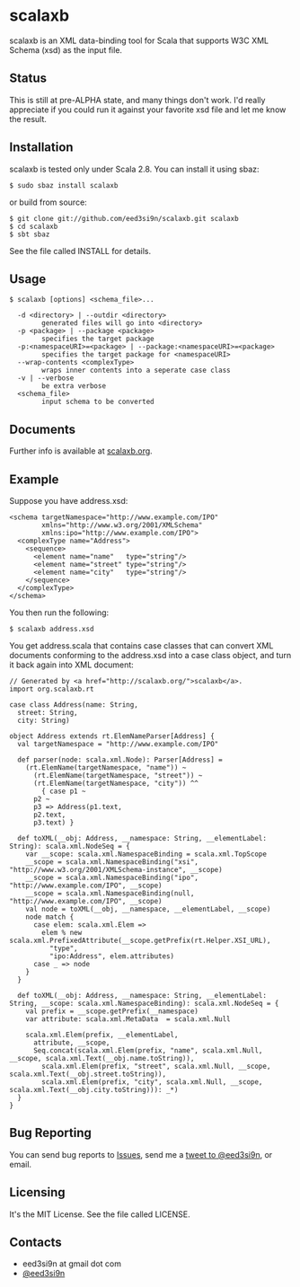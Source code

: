 scalaxb
=======

scalaxb is an XML data-binding tool for Scala that supports W3C XML 
Schema (xsd) as the input file.

Status
------

This is still at pre-ALPHA state, and many things don't work.
I'd really appreciate if you could run it against your favorite xsd
file and let me know the result.

Installation
------------

scalaxb is tested only under Scala 2.8. You can install it using sbaz:

    $ sudo sbaz install scalaxb

or build from source:

    $ git clone git://github.com/eed3si9n/scalaxb.git scalaxb
    $ cd scalaxb
    $ sbt sbaz

See the file called INSTALL for details.

Usage
-----

    $ scalaxb [options] <schema_file>...

      -d <directory> | --outdir <directory>
            generated files will go into <directory>
      -p <package> | --package <package>
            specifies the target package
      -p:<namespaceURI>=<package> | --package:<namespaceURI>=<package>
            specifies the target package for <namespaceURI>
      --wrap-contents <complexType>
            wraps inner contents into a seperate case class
      -v | --verbose
            be extra verbose
      <schema_file>
            input schema to be converted

Documents
---------

Further info is available at [scalaxb.org](http://scalaxb.org/).

Example
-------

Suppose you have address.xsd:

    <schema targetNamespace="http://www.example.com/IPO"
            xmlns="http://www.w3.org/2001/XMLSchema"
            xmlns:ipo="http://www.example.com/IPO">
      <complexType name="Address">
        <sequence>
          <element name="name"   type="string"/>
          <element name="street" type="string"/>
          <element name="city"   type="string"/>
        </sequence>
      </complexType>
    </schema>

You then run the following:

    $ scalaxb address.xsd
  
You get address.scala that contains case classes that can convert XML 
documents conforming to the address.xsd into a case class object, and turn it back again
into XML document:

    // Generated by <a href="http://scalaxb.org/">scalaxb</a>.
    import org.scalaxb.rt

    case class Address(name: String,
      street: String,
      city: String)

    object Address extends rt.ElemNameParser[Address] {
      val targetNamespace = "http://www.example.com/IPO"
  
      def parser(node: scala.xml.Node): Parser[Address] =
        (rt.ElemName(targetNamespace, "name")) ~ 
          (rt.ElemName(targetNamespace, "street")) ~ 
          (rt.ElemName(targetNamespace, "city")) ^^
            { case p1 ~ 
          p2 ~ 
          p3 => Address(p1.text,
          p2.text,
          p3.text) }
        
      def toXML(__obj: Address, __namespace: String, __elementLabel: String): scala.xml.NodeSeq = {
        var __scope: scala.xml.NamespaceBinding = scala.xml.TopScope
        __scope = scala.xml.NamespaceBinding("xsi", "http://www.w3.org/2001/XMLSchema-instance", __scope)
        __scope = scala.xml.NamespaceBinding("ipo", "http://www.example.com/IPO", __scope)
        __scope = scala.xml.NamespaceBinding(null, "http://www.example.com/IPO", __scope)
        val node = toXML(__obj, __namespace, __elementLabel, __scope)
        node match {
          case elem: scala.xml.Elem =>
            elem % new scala.xml.PrefixedAttribute(__scope.getPrefix(rt.Helper.XSI_URL),
              "type",
              "ipo:Address", elem.attributes)
          case _ => node
        }
      }
  
      def toXML(__obj: Address, __namespace: String, __elementLabel: String, __scope: scala.xml.NamespaceBinding): scala.xml.NodeSeq = {
        val prefix = __scope.getPrefix(__namespace)
        var attribute: scala.xml.MetaData  = scala.xml.Null
    
        scala.xml.Elem(prefix, __elementLabel,
          attribute, __scope,
          Seq.concat(scala.xml.Elem(prefix, "name", scala.xml.Null, __scope, scala.xml.Text(__obj.name.toString)),
            scala.xml.Elem(prefix, "street", scala.xml.Null, __scope, scala.xml.Text(__obj.street.toString)),
            scala.xml.Elem(prefix, "city", scala.xml.Null, __scope, scala.xml.Text(__obj.city.toString))): _*)
      }
    }


Bug Reporting
-------------

You can send bug reports to [Issues](http://github.com/eed3si9n/scalaxb/issues),
send me a [tweet to @eed3si9n](http://twitter.com/eed3si9n), or email.

Licensing
---------

It's the MIT License. See the file called LICENSE.
     
Contacts
--------

- eed3si9n at gmail dot com
- [@eed3si9n](http://twitter.com/eed3si9n)
